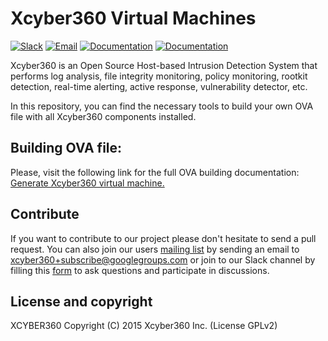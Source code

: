 # Xcyber360 Virtual Machines

[![Slack](https://img.shields.io/badge/slack-join-blue.svg)](https://xcyber360.com/community/join-us-on-slack/)
[![Email](https://img.shields.io/badge/email-join-blue.svg)](https://groups.google.com/forum/#!forum/xcyber360)
[![Documentation](https://img.shields.io/badge/docs-view-green.svg)](https://documentation.xcyber360.com)
[![Documentation](https://img.shields.io/badge/web-view-green.svg)](https://xcyber360.com)

Xcyber360 is an Open Source Host-based Intrusion Detection System that performs log analysis, file integrity monitoring, policy monitoring, rootkit detection, real-time alerting, active response, vulnerability detector, etc.

In this repository, you can find the necessary tools to build your own OVA file with all Xcyber360 components installed.

## Building OVA file:

Please, visit the following link for the full OVA building documentation: [Generate Xcyber360 virtual machine.](https://documentation.xcyber360.com/current/development/packaging/generate-ova.html)

## Contribute

If you want to contribute to our project please don't hesitate to send a pull request. You can also join our users [mailing list](https://groups.google.com/d/forum/xcyber360) by sending an email to [xcyber360+subscribe@googlegroups.com](mailto:xcyber360+subscribe@googlegroups.com) or join to our Slack channel by filling this [form](https://xcyber360.com/community/join-us-on-slack/) to ask questions and participate in discussions.

## License and copyright

XCYBER360
Copyright (C) 2015 Xcyber360 Inc.  (License GPLv2)
